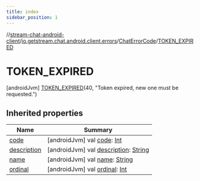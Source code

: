 ```yaml
---
title: index
sidebar_position: 1
---
```

//[stream-chat-android-client](../../../../index.md)/[io.getstream.chat.android.client.errors](../../index.md)/[ChatErrorCode](../index.md)/[TOKEN_EXPIRED](index.md)



# TOKEN_EXPIRED  
 [androidJvm] [TOKEN_EXPIRED](index.md)(40, "Token expired, new one must be requested.")  
   


## Inherited properties  
  
|  Name |  Summary | 
|---|---|
| <a name="io.getstream.chat.android.client.errors/ChatErrorCode.TOKEN_EXPIRED/code/#/PointingToDeclaration/"></a>[code](code.md)| <a name="io.getstream.chat.android.client.errors/ChatErrorCode.TOKEN_EXPIRED/code/#/PointingToDeclaration/"></a> [androidJvm] val [code](code.md): [Int](https://kotlinlang.org/api/latest/jvm/stdlib/kotlin/-int/index.html)   <br/>|
| <a name="io.getstream.chat.android.client.errors/ChatErrorCode.TOKEN_EXPIRED/description/#/PointingToDeclaration/"></a>[description](description.md)| <a name="io.getstream.chat.android.client.errors/ChatErrorCode.TOKEN_EXPIRED/description/#/PointingToDeclaration/"></a> [androidJvm] val [description](description.md): [String](https://kotlinlang.org/api/latest/jvm/stdlib/kotlin/-string/index.html)   <br/>|
| <a name="io.getstream.chat.android.client.errors/ChatErrorCode.TOKEN_EXPIRED/name/#/PointingToDeclaration/"></a>[name](name.md)| <a name="io.getstream.chat.android.client.errors/ChatErrorCode.TOKEN_EXPIRED/name/#/PointingToDeclaration/"></a> [androidJvm] val [name](name.md): [String](https://kotlinlang.org/api/latest/jvm/stdlib/kotlin/-string/index.html)   <br/>|
| <a name="io.getstream.chat.android.client.errors/ChatErrorCode.TOKEN_EXPIRED/ordinal/#/PointingToDeclaration/"></a>[ordinal](ordinal.md)| <a name="io.getstream.chat.android.client.errors/ChatErrorCode.TOKEN_EXPIRED/ordinal/#/PointingToDeclaration/"></a> [androidJvm] val [ordinal](ordinal.md): [Int](https://kotlinlang.org/api/latest/jvm/stdlib/kotlin/-int/index.html)   <br/>|

